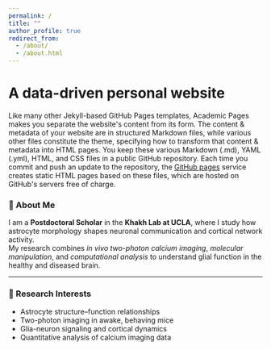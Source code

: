 ```yaml
---
permalink: /
title: ""
author_profile: true
redirect_from: 
  - /about/
  - /about.html
---
```



A data-driven personal website
======
Like many other Jekyll-based GitHub Pages templates, Academic Pages makes you separate the website's content from its form. The content & metadata of your website are in structured Markdown files, while various other files constitute the theme, specifying how to transform that content & metadata into HTML pages. You keep these various Markdown (.md), YAML (.yml), HTML, and CSS files in a public GitHub repository. Each time you commit and push an update to the repository, the [GitHub pages](https://pages.github.com/) service creates static HTML pages based on these files, which are hosted on GitHub's servers free of charge.



### 👋 About Me
I am a **Postdoctoral Scholar** in the **Khakh Lab at UCLA**, where I study how astrocyte morphology shapes neuronal communication and cortical network activity.  
My research combines *in vivo two-photon calcium imaging*, *molecular manipulation*, and *computational analysis* to understand glial function in the healthy and diseased brain.

---

### 🔬 Research Interests
- Astrocyte structure–function relationships  
- Two-photon imaging in awake, behaving mice  
- Glia-neuron signaling and cortical dynamics  
- Quantitative analysis of calcium imaging data  
